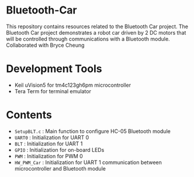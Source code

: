 # Bluetooth-Car

This repository contains resources related to the Bluetooth Car project. The Bluetooth Car project demonstrates a robot car driven by 2 DC motors that will be controlled through communications with a Bluetooth module.
Collaborated with Bryce Cheung

# Development Tools

* Keil uVision5 for tm4c123gh6pm microcontroller
* Tera Term for terminal emulator

# Contents

* `SetupBLT.c` : Main function to configure HC-05 Bluetooth module
* `UART0` : Initialization for UART 0
* `BLT` : Initialization for UART 1
* `GPIO` : Initialization for on-board LEDs
* `PWM` : Initialization for PWM 0
* `HW_PWM_Car` : Initialization for UART 1 communication between microcontroller and Bluetooth module
